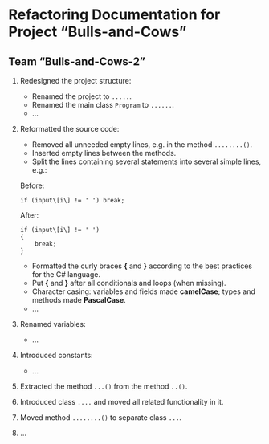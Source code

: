 Refactoring Documentation for Project “Bulls-and-Cows”
======================================================
Team “Bulls-and-Cows-2”
-----------------------
1.  Redesigned the project structure: 
    -   Renamed the project to `.....`.
    -   Renamed the main class `Program` to `......`.
    -   …
2.  Reformatted the source code:
    -   Removed all unneeded empty lines, e.g. in the method `........()`.
    -   Inserted empty lines between the methods.
    -   Split the lines containing several statements into several simple lines, e.g.:
    
    Before:
    
        if (input\[i\] != ' ') break;
        
    After:

        if (input\[i\] != ' ')
        {
            break;
        }
    
    -   Formatted the curly braces **{** and **}** according to the best practices for the C\# language.
    -   Put **{** and **}** after all conditionals and loops (when missing).
    -   Character casing: variables and fields made **camelCase**; types and methods made **PascalCase**.
    -   ...
3.  Renamed variables:
    -   ...
4.  Introduced constants:
    -   ...
5.  Extracted the method `...()` from the method `..()`.
6.  Introduced class `....` and moved all related functionality in it.
7.  Moved method `........()` to separate class `...`.
8.  …
